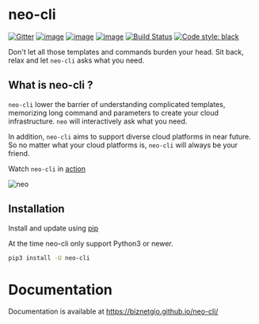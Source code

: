 # neo-cli

[![Gitter](https://badges.gitter.im/BiznetGIO/neo-cli.svg)](https://gitter.im/BiznetGIO/neo-cli?utm_source=badge&utm_medium=badge&utm_campaign=pr-badge)
[![image](https://img.shields.io/pypi/v/neo-cli.svg)](https://pypi.org/project/neo-cli/)
[![image](https://img.shields.io/pypi/l/neo-cli.svg)](https://pypi.org/project/neo-cli/)
[![image](https://img.shields.io/pypi/pyversions/neo-cli.svg)](https://pypi.org/project/neo-cli/)
[![Build Status](https://travis-ci.org/BiznetGIO/neo-cli.svg?branch=master)](https://travis-ci.org/BiznetGIO/neo-cli)
[![Code style: black](https://img.shields.io/badge/code%20style-black-000000.svg)](https://github.com/python/black)

Don't let all those templates and commands burden your head. Sit back,
relax and let `neo-cli` asks what you need.

## What is neo-cli ?

`neo-cli` lower the barrier of understanding complicated templates,
memorizing long command and parameters to create your cloud
infrastructure. `neo` will interactively ask what you need.

In addition, `neo-cli` aims to support diverse cloud platforms in near
future. So no matter what your cloud platforms is, `neo-cli` will always be
your friend.

Watch `neo-cli` in [action](https://asciinema.org/a/164200)


![neo](/docs/img/neo.gif)

## Installation

Install and update using  [pip](https://pip.pypa.io/en/stable/quickstart/)

At the time neo-cli only support Python3 or newer.

``` bash
pip3 install -U neo-cli
```

# Documentation

Documentation is available at <https://biznetgio.github.io/neo-cli/>
